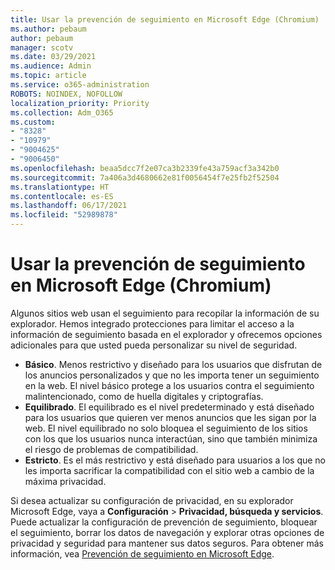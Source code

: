```yaml
---
title: Usar la prevención de seguimiento en Microsoft Edge (Chromium)
ms.author: pebaum
author: pebaum
manager: scotv
ms.date: 03/29/2021
ms.audience: Admin
ms.topic: article
ms.service: o365-administration
ROBOTS: NOINDEX, NOFOLLOW
localization_priority: Priority
ms.collection: Adm_O365
ms.custom:
- "8328"
- "10979"
- "9004625"
- "9006450"
ms.openlocfilehash: beaa5dcc7f2e07ca3b2339fe43a759acf3a342b0
ms.sourcegitcommit: 7a406a3d4680662e81f0056454f7e25fb2f52504
ms.translationtype: HT
ms.contentlocale: es-ES
ms.lasthandoff: 06/17/2021
ms.locfileid: "52989878"
---
```

# <a name="use-tracking-prevention-in-microsoft-edge-chromium"></a>Usar la prevención de seguimiento en Microsoft Edge (Chromium)

Algunos sitios web usan el seguimiento para recopilar la información de su explorador. Hemos integrado protecciones para limitar el acceso a la información de seguimiento basada en el explorador y ofrecemos opciones adicionales para que usted pueda personalizar su nivel de seguridad.

- **Básico**. Menos restrictivo y diseñado para los usuarios que disfrutan de los anuncios personalizados y que no les importa tener un seguimiento en la web. El nivel básico protege a los usuarios contra el seguimiento malintencionado, como de huella digitales y criptografías.
- **Equilibrado**. El equilibrado es el nivel predeterminado y está diseñado para los usuarios que quieren ver menos anuncios que les sigan por la web. El nivel equilibrado no solo bloquea el seguimiento de los sitios con los que los usuarios nunca interactúan, sino que también minimiza el riesgo de problemas de compatibilidad.
- **Estricto**. Es el más restrictivo y está diseñado para usuarios a los que no les importa sacrificar la compatibilidad con el sitio web a cambio de la máxima privacidad.

Si desea actualizar su configuración de privacidad, en su explorador Microsoft Edge, vaya a **Configuración** > **Privacidad, búsqueda y servicios**. Puede actualizar la configuración de prevención de seguimiento, bloquear el seguimiento, borrar los datos de navegación y explorar otras opciones de privacidad y seguridad para mantener sus datos seguros. Para obtener más información, vea [Prevención de seguimiento en Microsoft Edge](/microsoft-edge/web-platform/tracking-prevention). 